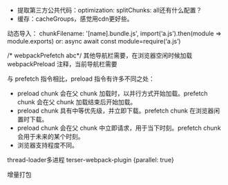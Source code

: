 - 提取第三方公共代码：optimization: splitChunks: all还有什么配置？
- 缓存：cacheGroups，感觉用cdn更好些。

动态导入：
chunkFilename: '[name].bundle.js',
import(‘a.js’).then(module => module.exports)
or: async await const module=require(‘a.js’)

/* webpackPrefetch abc*/ 其他导航栏需要，在浏览器空闲时候加载
webpackPreload 注释，当前导航栏需要

与 prefetch 指令相比，preload 指令有许多不同之处：
* preload chunk 会在父 chunk 加载时，以并行方式开始加载。prefetch chunk 会在父 chunk 加载结束后开始加载。
* preload chunk 具有中等优先级，并立即下载。prefetch chunk 在浏览器闲置时下载。
* preload chunk 会在父 chunk 中立即请求，用于当下时刻。prefetch chunk 会用于未来的某个时刻。
* 浏览器支持程度不同。

thread-loader多进程
terser-webpack-plugin  {parallel: true}

增量打包